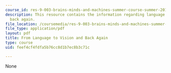 ```yaml
---
course_id: res-9-003-brains-minds-and-machines-summer-course-summer-2015
description: This resource contains the information regarding language to vision and
  back again.
file_location: /coursemedia/res-9-003-brains-minds-and-machines-summer-course-summer-2015/feef4cf4fdfa5b76cc8d1b7ec8b3c71c_MITRES_9_003SUM15_Lec5-2.pdf
file_type: application/pdf
layout: pdf
title: From Language to Vision and Back Again
type: course
uid: feef4cf4fdfa5b76cc8d1b7ec8b3c71c

---
```

None